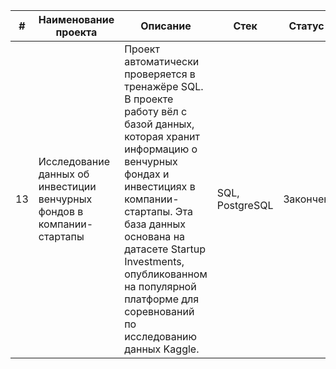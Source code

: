 
| # | Наименование проекта | Описание | Стек | Статус |
| --- | --- | --- | --- | --- |
| 13 | Исследование данных об инвестиции венчурных фондов в компании-стартапы | Проект автоматически проверяется в тренажёре SQL. В проекте работу вёл с базой данных, которая хранит информацию о венчурных фондах и инвестициях в компании-стартапы. Эта база данных основана на датасете Startup Investments, опубликованном на популярной платформе для соревнований по исследованию данных Kaggle. | SQL, PostgreSQL | Закончен |